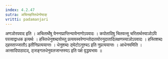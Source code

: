 ```yaml
---
index: 4.2.47
sutra: अचित्तहस्तिधेनोष्ठक्
vritti: padamanjari
---
```


 अणञोरपवाद इति । अचितार्थेषु येननाप्राप्तिन्यायेनाणोऽपवादः । कपोतादिषु चितवत्सु चरितार्थस्याञोऽपि परत्वाद्वाधक इत्यर्थः । हस्तिधेनुशब्दयोस्तु प्रत्ययस्वरेणान्तोदातयोरनुदातादिलक्षणस्याञोऽपवादः । हस्तिशब्दः ठ्हस्ताज्जातौऽ इतीनिप्रत्ययान्तः । धेनुशब्दः ठ्घेटोऽनुश्चऽ इति नुप्रत्ययान्तः । आधेनवमिति । अत्सादिपाठादञ्, ठ्जङ्गलधेनुवलजान्तस्यऽ इति पक्षे वृद्ध्यभावः ॥